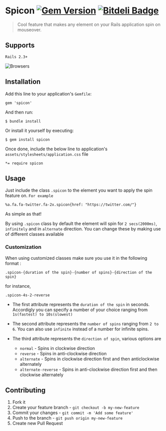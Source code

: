 # Spicon   [![Gem Version](https://badge.fury.io/gh/NikhilNanjappa%2Fspicon.png)](http://badge.fury.io/gh/NikhilNanjappa%2Fspicon)     [![Bitdeli Badge](https://d2weczhvl823v0.cloudfront.net/NikhilNanjappa/spicon/trend.png)](https://bitdeli.com/free "Bitdeli Badge")


> Cool feature that makes any element on your Rails application spin on mouseover.

## Supports

    Rails 2.3+

![Browsers](https://github.com/NikhilNanjappa/spicon/raw/master/images/browsers.jpg "Mozilla, Chrome, Safari, Opera, IE10")

## Installation

Add this line to your application's `Gemfile`:

    gem 'spicon'

And then run:

    $ bundle install

Or install it yourself by executing:

    $ gem install spicon

Once done, include the below line to application's `assets/stylesheets/application.css` file

    *= require spicon    

## Usage

Just include the class `.spicon` to the element you want to apply the spin feature on. `For example`

    %a.fa.fa-twitter.fa-2x.spicon{href: "https://twitter.com/"}

As simple as that!

By using `.spicon` class by default the element will spin for `2 secs(2000ms)`, `infinitely` and in `alternate` direction. You can change these by making use of different classes available

### Customization

When using customized classes make sure you use it in the following format :

    .spicon-{duration of the spin}-{number of spins}-{direction of the spin}

for instance,

	.spicon-4s-2-reverse 

+ The first attribute represents the `duration of the spin` in seconds. Accordigly you can specify a number of your choice ranging from `1s(fastest) to 10s(slowest)`

+ The second attribute represents the `number of spins` ranging from `2 to 6`. You can also use `infinite` instead of a number for infinite spins.

+ The third attribute represents the `direction of spin`, various options are
	- `normal` - Spins in clockwise direction
	- `reverse` - Spins in anti-clockwise direction
	- `alternate` - Spins in clockwise direction first and then anticlockwise alternately
	- `alternate-reverse` - Spins in anti-clockwise direction first and then clockwise alternately

## Contributing

1. Fork it
2. Create your feature branch - `git checkout -b my-new-feature`
3. Commit your changes - `git commit -m 'Add some feature'`
4. Push to the branch - `git push origin my-new-feature`
5. Create new Pull Request